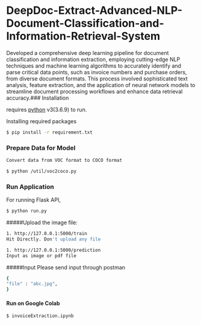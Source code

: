 # DeepDoc-Extract-Advanced-NLP-Document-Classification-and-Information-Retrieval-System

Developed a comprehensive deep learning pipeline for document classification and information
extraction, employing cutting-edge NLP techniques and machine learning algorithms to accurately
identify and parse critical data points, such as invoice numbers and purchase orders, from diverse
document formats. This process involved sophisticated text analysis, feature extraction, and the
application of neural network models to streamline document processing workflows and enhance data
retrieval accuracy.### Installation

requires [python](https://www.python.org/download/releases/3.0/) v3(3.6.9) to run.


Installing required packages
```sh
$ pip install -r requirement.txt
```

### Prepare Data for Model
```sh
Convert data from VOC format to COCO format

$ python /util/voc2coco.py
```

### Run Application


For running Flask API,
```sh
$ python run.py
```

#####Upload the image file:
```sh
1. http://127.0.0.1:5000/train
Hit Directly. Don't upload any file 
```


```sh
1. http://127.0.0.1:5000/prediction
Input as image or pdf file

```

#####Input
Please send input through postman

```sh
{
"file" : "abc.jpg",
}
```
#### Run on Google Colab
```sh
$ invoiceExtraction.ipynb
```

